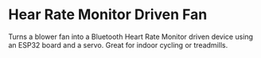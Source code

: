 # Hear Rate Monitor Driven Fan
Turns a blower fan into a Bluetooth Heart Rate Monitor driven device using an ESP32 board and a servo. Great for indoor cycling or treadmills.
